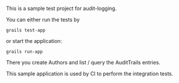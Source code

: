 This is a sample test project for audit-logging.

You can either run the tests by

    grails test-app

or start the application:
 
    grails run-app 
    
There you create Authors and list / query the AuditTrails entries.

This sample application is used by CI to perform the integration tests.
